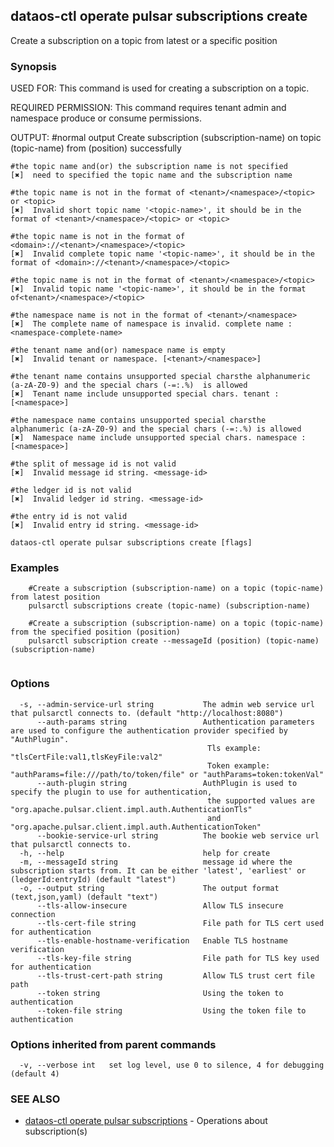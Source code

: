 ## dataos-ctl operate pulsar subscriptions create

Create a subscription on a topic from latest or a specific position

### Synopsis

USED FOR:
    This command is used for creating a subscription on a topic.

REQUIRED PERMISSION:
    This command requires tenant admin and namespace produce or consume permissions.

OUTPUT:
    #normal output
    Create subscription (subscription-name) on topic (topic-name) from (position) successfully

    #the topic name and(or) the subscription name is not specified
    [✖]  need to specified the topic name and the subscription name

    #the topic name is not in the format of <tenant>/<namespace>/<topic> or <topic>
    [✖]  Invalid short topic name '<topic-name>', it should be in the format of <tenant>/<namespace>/<topic> or <topic>

    #the topic name is not in the format of <domain>://<tenant>/<namespace>/<topic>
    [✖]  Invalid complete topic name '<topic-name>', it should be in the format of <domain>://<tenant>/<namespace>/<topic>

    #the topic name is not in the format of <tenant>/<namespace>/<topic>
    [✖]  Invalid topic name '<topic-name>', it should be in the format of<tenant>/<namespace>/<topic>

    #the namespace name is not in the format of <tenant>/<namespace>
    [✖]  The complete name of namespace is invalid. complete name : <namespace-complete-name>

    #the tenant name and(or) namespace name is empty
    [✖]  Invalid tenant or namespace. [<tenant>/<namespace>]

    #the tenant name contains unsupported special charsthe alphanumeric (a-zA-Z0-9) and the special chars (-=:.%)  is allowed
    [✖]  Tenant name include unsupported special chars. tenant : [<namespace>]

    #the namespace name contains unsupported special charsthe  alphanumeric (a-zA-Z0-9) and the special chars (-=:.%) is allowed
    [✖]  Namespace name include unsupported special chars. namespace : [<namespace>]

    #the split of message id is not valid
    [✖]  Invalid message id string. <message-id>

    #the ledger id is not valid
    [✖]  Invalid ledger id string. <message-id>

    #the entry id is not valid
    [✖]  Invalid entry id string. <message-id>



```
dataos-ctl operate pulsar subscriptions create [flags]
```

### Examples

```
    #Create a subscription (subscription-name) on a topic (topic-name) from latest position
    pulsarctl subscriptions create (topic-name) (subscription-name)

    #Create a subscription (subscription-name) on a topic (topic-name) from the specified position (position)
    pulsarctl subscription create --messageId (position) (topic-name) (subscription-name)


```

### Options

```
  -s, --admin-service-url string           The admin web service url that pulsarctl connects to. (default "http://localhost:8080")
      --auth-params string                 Authentication parameters are used to configure the authentication provider specified by "AuthPlugin".
                                            Tls example: "tlsCertFile:val1,tlsKeyFile:val2"
                                            Token example: "authParams=file:///path/to/token/file" or "authParams=token:tokenVal"
      --auth-plugin string                 AuthPlugin is used to specify the plugin to use for authentication,
                                            the supported values are "org.apache.pulsar.client.impl.auth.AuthenticationTls"
                                            and "org.apache.pulsar.client.impl.auth.AuthenticationToken"
      --bookie-service-url string          The bookie web service url that pulsarctl connects to.
  -h, --help                               help for create
  -m, --messageId string                   message id where the subscription starts from. It can be either 'latest', 'earliest' or (ledgerId:entryId) (default "latest")
  -o, --output string                      The output format (text,json,yaml) (default "text")
      --tls-allow-insecure                 Allow TLS insecure connection
      --tls-cert-file string               File path for TLS cert used for authentication
      --tls-enable-hostname-verification   Enable TLS hostname verification
      --tls-key-file string                File path for TLS key used for authentication
      --tls-trust-cert-path string         Allow TLS trust cert file path
      --token string                       Using the token to authentication
      --token-file string                  Using the token file to authentication
```

### Options inherited from parent commands

```
  -v, --verbose int   set log level, use 0 to silence, 4 for debugging (default 4)
```

### SEE ALSO

* [dataos-ctl operate pulsar subscriptions](dataos-ctl_operate_pulsar_subscriptions.md)	 - Operations about subscription(s)

